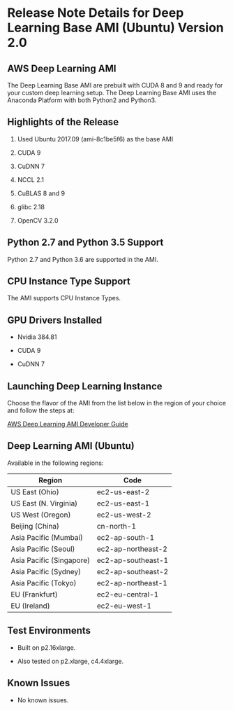 # Release Note Details for Deep Learning Base AMI \(Ubuntu\) Version 2\.0<a name="dlami-base-ubuntu-latest"></a>

## AWS Deep Learning AMI<a name="dlami-base-ubuntu-latest-dplami"></a>

The Deep Learning Base AMI are prebuilt with CUDA 8 and 9 and ready for your custom deep learning setup\. The Deep Learning Base AMI uses the Anaconda Platform with both Python2 and Python3\.

## Highlights of the Release<a name="dlami-base-ubuntu-latest-highlights"></a>

1. Used Ubuntu 2017\.09 \(ami\-8c1be5f6\) as the base AMI 

1. CUDA 9

1. CuDNN 7

1. NCCL 2\.1

1. CuBLAS 8 and 9

1. glibc 2\.18

1. OpenCV 3\.2\.0

## Python 2\.7 and Python 3\.5 Support<a name="dlami-base-ubuntu-latest-pythonsupport"></a>

Python 2\.7 and Python 3\.6 are supported in the AMI\.

## CPU Instance Type Support<a name="dlami-base-ubuntu-latest-cpu-instance"></a>

The AMI supports CPU Instance Types\.

## GPU Drivers Installed<a name="dlami-base-ubuntu-latest-gpu-drivers"></a>

+ Nvidia 384\.81

+ CUDA 9

+ CuDNN 7

## Launching Deep Learning Instance<a name="dlami-base-ubuntu-latest-launching-dl"></a>

Choose the flavor of the AMI from the list below in the region of your choice and follow the steps at:

[AWS Deep Learning AMI Developer Guide](http://docs.aws.amazon.com/dlami/latest/devguide/gs.html)

## Deep Learning AMI \(Ubuntu\)<a name="dlami-base-ubuntu-latest-regions"></a>

Available in the following regions:


| Region | Code | 
| --- | --- | 
| US East \(Ohio\) | ec2\-us\-east\-2 | 
| US East \(N\. Virginia\) | ec2\-us\-east\-1 | 
| US West \(Oregon\) | ec2\-us\-west\-2 | 
| Beijing \(China\) | cn\-north\-1 | 
| Asia Pacific \(Mumbai\) | ec2\-ap\-south\-1 | 
| Asia Pacific \(Seoul\) | ec2\-ap\-northeast\-2 | 
| Asia Pacific \(Singapore\) | ec2\-ap\-southeast\-1 | 
| Asia Pacific \(Sydney\) | ec2\-ap\-southeast\-2 | 
| Asia Pacific \(Tokyo\) | ec2\-ap\-northeast\-1 | 
| EU \(Frankfurt\) | ec2\-eu\-central\-1 | 
| EU \(Ireland\) | ec2\-eu\-west\-1 | 

## Test Environments<a name="dlami-base-ubuntu-latest-test-environments"></a>

+ Built on p2\.16xlarge\.

+ Also tested on p2\.xlarge, c4\.4xlarge\.

## Known Issues<a name="dlami-base-ubuntu-latest-known-issues"></a>

+ No known issues\.